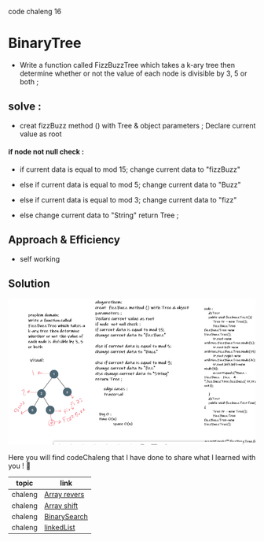  code chaleng 16

 # BinaryTree 
<!-- Short summary or background information -->
* Write a function called FizzBuzzTree which takes a k-ary tree then determine whether or not the value of each node is divisible by 3, 5 or both ;
  
 
 ## solve :

- creat  fizzBuzz method () with Tree & object parameters ;
Declare current value as root
 #### if node  not null check :
 * if current data is equal to mod 15;
change current data to "fizzBuzz"

* else if current data is equal to mod 5;
change current data to "Buzz"

 * else if current data is equal to mod 3;
change current data to "fizz"
 * else change current data to "String"
return Tree ;
## Approach & Efficiency
<!-- What approach did you take? Why? What is the Big O space/time for this approach? -->
 * self working

## Solution
<!-- Embedded whiteboard image -->
![whtie board](https://raw.githubusercontent.com/abdalrahman-alhmouz/data-Structure-alogarethem/fizzbuzz-tree/assets/codeChaleng18.PNG)

Here you will find codeChaleng that I have done  to share what I learned with you ! 💙

 topic          | link  |
| ------------- | ------------- |
| chaleng |[Array revers](chalenges/ArrayReverse.java)  |
| chaleng |[Array shift](chalenges/ArrayShift.java)  |
| chaleng |[BinarySearch](chalenges/BinarySearch.java)  |
| chaleng |[linkedList](chalenges/LinkedList.java)  |
